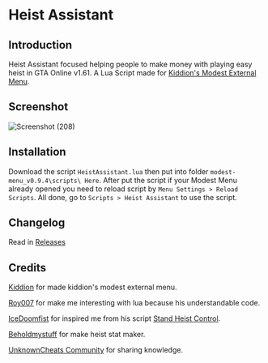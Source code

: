 # Heist Assistant

## Introduction
Heist Assistant focused helping people to make money with playing easy heist in GTA Online v1.61.
A Lua Script made for [Kiddion's Modest External Menu](https://www.unknowncheats.me/forum/grand-theft-auto-v/497052-kiddions-modest-external-menu-thread-3-a.html).

## Screenshot
![Screenshot (208)](https://user-images.githubusercontent.com/73638429/188131515-ccc8f8c1-061a-4000-921f-794b3d9a31be.png)

## Installation
Download the script `HeistAssistant.lua` then put into folder `modest-menu_v0.9.4\scripts\ Here`. After put the script if your Modest Menu already opened you need to reload script by `Menu Settings > Reload Scripts`. All done, go to `Scripts > Heist Assistant` to use the script.

## Changelog
Read in [Releases](https://github.com/boncabee/Heist-Assistant/releases)

## Credits
[Kiddion](https://www.unknowncheats.me/forum/members/1861563.html) for made kiddion's modest external menu.

[Roy007](https://www.unknowncheats.me/forum/members/4362780.html) for make me interesting with lua because his understandable code.

[IceDoomfist](https://github.com/IceDoomfist) for inspired me from his script [Stand Heist Control](https://github.com/IceDoomfist/Stand-Heist-Control).

[Beholdmystuff](https://github.com/beholdmystuff) for make heist stat maker.

[UnknownCheats Community](https://www.unknowncheats.me/forum/grand-theft-auto-v/) for sharing knowledge.
